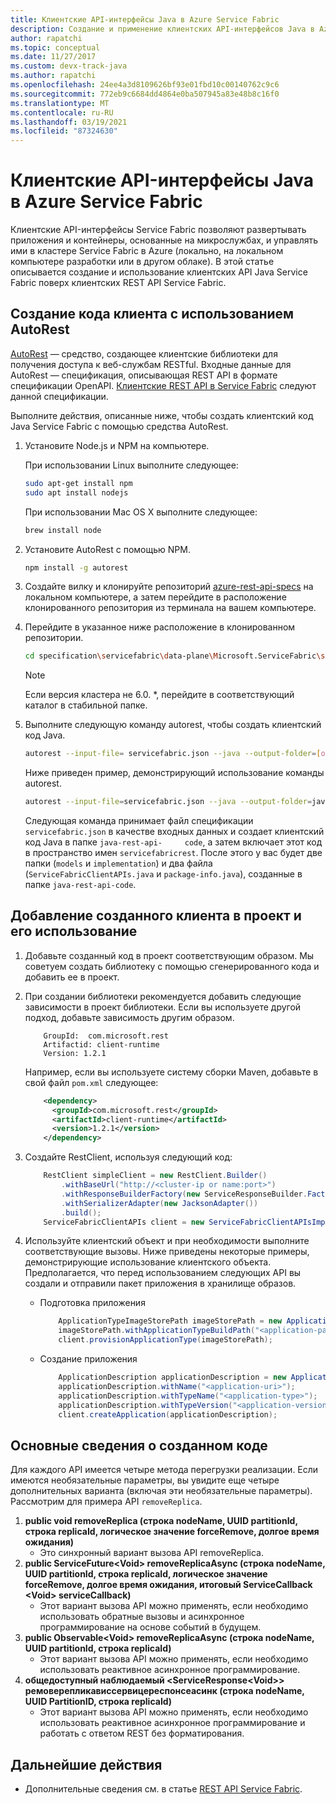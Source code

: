 ```yaml
---
title: Клиентские API-интерфейсы Java в Azure Service Fabric
description: Создание и применение клиентских API-интерфейсов Java в Azure Service Fabric с использованием спецификации клиентских REST API в Service Fabric
author: rapatchi
ms.topic: conceptual
ms.date: 11/27/2017
ms.custom: devx-track-java
ms.author: rapatchi
ms.openlocfilehash: 24ee4a3d8109626bf93e01fbd10c00140762c9c6
ms.sourcegitcommit: 772eb9c6684dd4864e0ba507945a83e48b8c16f0
ms.translationtype: MT
ms.contentlocale: ru-RU
ms.lasthandoff: 03/19/2021
ms.locfileid: "87324630"
---
```

# <a name="azure-service-fabric-java-client-apis"></a>Клиентские API-интерфейсы Java в Azure Service Fabric

Клиентские API-интерфейсы Service Fabric позволяют развертывать приложения и контейнеры, основанные на микрослужбах, и управлять ими в кластере Service Fabric в Azure (локально, на локальном компьютере разработки или в другом облаке). В этой статье описывается создание и использование клиентских API Java Service Fabric поверх клиентских REST API Service Fabric.

## <a name="generate-the-client-code-using-autorest"></a>Создание кода клиента с использованием AutoRest

[AutoRest](https://github.com/Azure/autorest) — средство, создающее клиентские библиотеки для получения доступа к веб-службам RESTful. Входные данные для AutoRest — спецификация, описывающая REST API в формате спецификации OpenAPI. [Клиентские REST API в Service Fabric](https://github.com/Azure/azure-rest-api-specs/tree/master/specification/servicefabric/data-plane) следуют данной спецификации.

Выполните действия, описанные ниже, чтобы создать клиентский код Java Service Fabric с помощью средства AutoRest.

1. Установите Node.js и NPM на компьютере.

    При использовании Linux выполните следующее:
    ```bash
    sudo apt-get install npm
    sudo apt install nodejs
    ```
    При использовании Mac OS X выполните следующее:
    ```bash
    brew install node
    ```

2. Установите AutoRest с помощью NPM.
    ```bash
    npm install -g autorest
    ```

3. Создайте вилку и клонируйте репозиторий [azure-rest-api-specs](https://github.com/Azure/azure-rest-api-specs) на локальном компьютере, а затем перейдите в расположение клонированного репозитория из терминала на вашем компьютере.


4. Перейдите в указанное ниже расположение в клонированном репозитории.
    ```bash
    cd specification\servicefabric\data-plane\Microsoft.ServiceFabric\stable\6.0
    ```

    > [!NOTE]
    > Если версия кластера не 6.0. *, перейдите в соответствующий каталог в стабильной папке.
    >   

5. Выполните следующую команду autorest, чтобы создать клиентский код Java.
    
    ```bash
    autorest --input-file= servicefabric.json --java --output-folder=[output-folder-name] --namespace=[namespace-of-generated-client]
    ```
   Ниже приведен пример, демонстрирующий использование команды autorest.
   
    ```bash
    autorest --input-file=servicefabric.json --java --output-folder=java-rest-api-code --namespace=servicefabricrest
    ```
   
   Следующая команда принимает файл спецификации ``servicefabric.json`` в качестве входных данных и создает клиентский код Java в папке ``java-rest-api-     code``, а затем включает этот код в пространство имен ``servicefabricrest``. После этого у вас будет две папки (``models`` и ``implementation``) и два файла (``ServiceFabricClientAPIs.java`` и ``package-info.java``), созданные в папке ``java-rest-api-code``.


## <a name="include-and-use-the-generated-client-in-your-project"></a>Добавление созданного клиента в проект и его использование

1. Добавьте созданный код в проект соответствующим образом. Мы советуем создать библиотеку с помощью сгенерированного кода и добавить ее в проект.
2. При создании библиотеки рекомендуется добавить следующие зависимости в проект библиотеки. Если вы используете другой подход, добавьте зависимость другим образом.

    ```
        GroupId:  com.microsoft.rest
        Artifactid: client-runtime
        Version: 1.2.1
    ```
    Например, если вы используете систему сборки Maven, добавьте в свой файл ``pom.xml`` следующее:

    ```xml
        <dependency>
          <groupId>com.microsoft.rest</groupId>
          <artifactId>client-runtime</artifactId>
          <version>1.2.1</version>
        </dependency>
    ```

3. Создайте RestClient, используя следующий код:

    ```java
        RestClient simpleClient = new RestClient.Builder()
            .withBaseUrl("http://<cluster-ip or name:port>")
            .withResponseBuilderFactory(new ServiceResponseBuilder.Factory())
            .withSerializerAdapter(new JacksonAdapter())
            .build();
        ServiceFabricClientAPIs client = new ServiceFabricClientAPIsImpl(simpleClient);
    ```
4. Используйте клиентский объект и при необходимости выполните соответствующие вызовы. Ниже приведены некоторые примеры, демонстрирующие использование клиентского объекта. Предполагается, что перед использованием следующих API вы создали и отправили пакет приложения в хранилище образов.
    * Подготовка приложения
    
        ```java
            ApplicationTypeImageStorePath imageStorePath = new ApplicationTypeImageStorePath();
            imageStorePath.withApplicationTypeBuildPath("<application-path-in-image-store>");
            client.provisionApplicationType(imageStorePath);
        ```
    * Создание приложения

        ```java
            ApplicationDescription applicationDescription = new ApplicationDescription();
            applicationDescription.withName("<application-uri>");
            applicationDescription.withTypeName("<application-type>");
            applicationDescription.withTypeVersion("<application-version>");
            client.createApplication(applicationDescription);
        ```

## <a name="understanding-the-generated-code"></a>Основные сведения о созданном коде
Для каждого API имеется четыре метода перегрузки реализации. Если имеются необязательные параметры, вы увидите еще четыре дополнительных варианта (включая эти необязательные параметры). Рассмотрим для примера API ``removeReplica``.
 1. **public void removeReplica (строка nodeName, UUID partitionId, строка replicaId, логическое значение forceRemove, долгое время ожидания)**
    * Это синхронный вариант вызова API removeReplica.
 2. **public ServiceFuture\<Void> removeReplicaAsync (строка nodeName, UUID partitionId, строка replicaId, логическое значение forceRemove, долгое время ожидания, итоговый ServiceCallback \<Void> serviceCallback)**
    * Этот вариант вызова API можно применять, если необходимо использовать обратные вызовы и асинхронное программирование на основе событий в будущем.
 3. **public Observable\<Void> removeReplicaAsync (строка nodeName, UUID partitionId, строка replicaId)**
    * Этот вариант вызова API можно применять, если необходимо использовать реактивное асинхронное программирование.
 4. **общедоступный наблюдаемый \<ServiceResponse\<Void>> ремоверепликависсервицереспонсеасинк (строка nodeName, UUID PartitionID, строка replicaId)**
    * Этот вариант вызова API можно применять, если необходимо использовать реактивное асинхронное программирование и работать с ответом REST без форматирования.

## <a name="next-steps"></a>Дальнейшие действия
* Дополнительные сведения см. в статье [REST API Service Fabric](/rest/api/servicefabric/).
